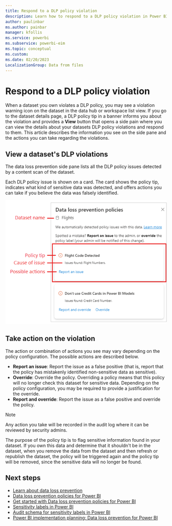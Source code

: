 ```yaml
---
title: Respond to a DLP policy violation
description: Learn how to respond to a DLP policy violation in Power BI.
author: paulinbar
ms.author: painbar
manager: kfollis
ms.service: powerbi
ms.subservice: powerbi-eim
ms.topic: conceptual
ms.custom:
ms.date: 02/20/2023
LocalizationGroup: Data from files
---
```


# Respond to a DLP policy violation

When a dataset you own violates a DLP policy, you may see a violation warning icon on the dataset in the data hub or workspace list view. If you go to the dataset details page, a DLP policy tip in a banner informs you about the violation and provides a **View** button that opens a side pain where you can view the details about your datasets DLP policy violations and respond to them. This article describes the information you see on the side pane and the actions you can take regarding the violations.

## View a dataset's DLP violations

The data loss prevention side pane lists all the DLP policy issues detected by a content scan of the dataset.

Each DLP policy issue is shown on a card. The card shows the policy tip, indicates what kind of sensitive data was detected, and offers actions you can take if you believe the data was falsely identified.

![Screenshot of D L P policies side pane](./media/service-security-dlp-policies-for-power-b-respond/power-bi-dlp-override-pane.png)

## Take action on the violation

The action or combination of actions you see may vary depending on the policy configuration. The possible actions are described below.

* **Report an issue**: Report the issue as a false positive (that is, report that the policy has mistakenly identified non-sensitive data as sensitive).
* **Override**: Override the policy. Overriding a policy means that this policy will no longer check this dataset for sensitive data. Depending on the policy configuration, you may be required to provide a justification for the override.
* **Report and override**: Report the issue as a false positive and override the policy.

>[!NOTE]
> Any action you take will be recorded in the audit log where it can be reviewed by security admins.
>
> The purpose of the policy tip is to flag sensitive information found in your dataset. If you own this data and determine that it shouldn't be in the dataset, when you remove the data from the dataset and then refresh or republish the dataset, the policy will be triggered again and the policy tip will be removed, since the sensitive data will no longer be found.

## Next steps

* [Learn about data loss prevention](/microsoft-365/compliance/dlp-learn-about-dlp)
* [Data loss prevention policies for Power BI](./service-security-dlp-policies-for-power-bi-overview.md)
* [Get started with Data loss prevention policies for Power BI](/microsoft-365/compliance/dlp-powerbi-get-started)
* [Sensitivity labels in Power BI](service-security-sensitivity-label-overview.md)
* [Audit schema for sensitivity labels in Power BI](service-security-sensitivity-label-audit-schema.md)
* [Power BI implementation planning: Data loss prevention for Power BI](/power-bi/guidance/powerbi-implementation-planning-data-loss-prevention)
